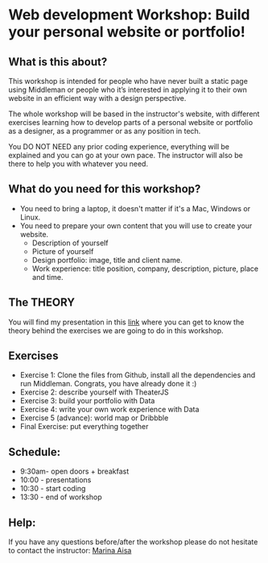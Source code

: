 # Web development Workshop: Build your personal website or portfolio!
## What is this about?
This workshop is intended for people who have never built a static page using Middleman or people who it’s interested in applying it to their own website in an efficient way with a design perspective.

The whole workshop will be based in the instructor's website, with different exercises learning how to develop parts of a personal website or portfolio as a designer, as a programmer or as any position in tech.

You DO NOT NEED any prior coding experience, everything will be explained and you can go at your own pace. The instructor will also be there to help you with whatever you need.

## What do you need for this workshop?
- You need to bring a laptop, it doesn't matter if it's a Mac, Windows or Linux.
- You need to prepare your own content that you will use to create your website.
  - Description of yourself
  - Picture of yourself
  - Design portfolio: image, title and client name.
  - Work experience: title position, company, description, picture, place and time.

## The THEORY
You will find my presentation in this <a href="https://www.dropbox.com/s/e1d52bxx8mhj084/workshop_personalwebsite_marinaaisa.pdf?dl=0">link</a> where you can get to know the theory behind the exercises we are going to do in this workshop.

## Exercises
- Exercise 1: Clone the files from Github, install all the dependencies and run Middleman. Congrats, you have already done it :)
- Exercise 2: describe yourself with TheaterJS
- Exercise 3: build your portfolio with Data
- Exercise 4: write your own work experience with Data
- Exercise 5 (advance): world map or Dribbble
- Final Exercise: put everything together

## Schedule:
- 9:30am- open doors + breakfast
- 10:00 - presentations
- 10:30 - start coding
- 13:30 - end of workshop

## Help:
If you have any questions before/after the workshop please do not hesitate to contact the instructor:
<a href="https://twitter.com/MarinaAisa">Marina Aisa</a>
